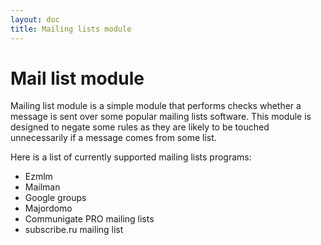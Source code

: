 ```yaml
---
layout: doc
title: Mailing lists module
---
```

# Mail list module

Mailing list module is a simple module that performs checks whether a message is
sent over some popular mailing lists software. This module is designed to negate
some rules as they are likely to be touched unnecessarily if a message comes from
some list.

Here is a list of currently supported mailing lists programs:

- Ezmlm
- Mailman
- Google groups
- Majordomo
- Communigate PRO mailing lists
- subscribe.ru mailing list 

